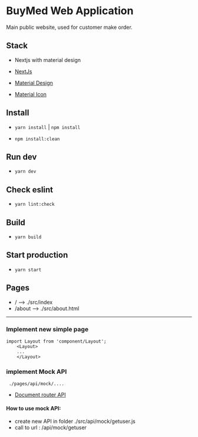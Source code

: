# BuyMed Web Application

Main public website, used for customer make order.

## Stack

- Nextjs with material design

- [NextJs](https://nextjs.org/)
- [Material Design](https://material.io/components/app-bars-top)
- [Material Icon](https://material.io/resources/icons/?style=baseline)

## Install

- `yarn install` | `npm install`

- `npm install:clean`

## Run dev

- `yarn dev`

## Check eslint

- `yarn lint:check`

## Build

- `yarn build`

## Start production

- `yarn start`

## Pages

- / --> ./src/index
- /about --> ./src/about.html

---

### Implement new simple page

```
import Layout from 'component/Layout';
    <Layout>
    ...
    </Layout>
```

### implement Mock API

```
 ./pages/api/mock/....
```

- [Document router API](https://nextjs.org/docs/api-routes/introduction)

#### How to use mock API:

- create new API in folder ./src/api/mock/getuser.js
- call to url : /api/mock/getuser
